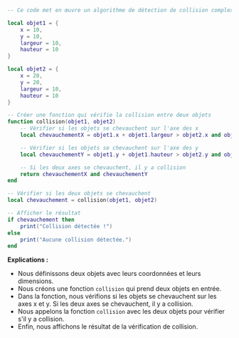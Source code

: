 ```lua
-- Ce code met en œuvre un algorithme de détection de collision complexe pour un jeu vidéo.

local objet1 = {
    x = 10,
    y = 10,
    largeur = 10,
    hauteur = 10
}

local objet2 = {
    x = 20,
    y = 20,
    largeur = 10,
    hauteur = 10
}

-- Créer une fonction qui vérifie la collision entre deux objets
function collision(objet1, objet2)
    -- Vérifier si les objets se chevauchent sur l'axe des x
    local chevauchementX = objet1.x + objet1.largeur > objet2.x and objet2.x + objet2.largeur > objet1.x

    -- Vérifier si les objets se chevauchent sur l'axe des y
    local chevauchementY = objet1.y + objet1.hauteur > objet2.y and objet2.y + objet2.hauteur > objet1.y

    -- Si les deux axes se chevauchent, il y a collision
    return chevauchementX and chevauchementY
end

-- Vérifier si les deux objets se chevauchent
local chevauchement = collision(objet1, objet2)

-- Afficher le résultat
if chevauchement then
    print("Collision détectée !")
else
    print("Aucune collision détectée.")
end
```

**Explications :**

* Nous définissons deux objets avec leurs coordonnées et leurs dimensions.
* Nous créons une fonction `collision` qui prend deux objets en entrée.
* Dans la fonction, nous vérifions si les objets se chevauchent sur les axes x et y. Si les deux axes se chevauchent, il y a collision.
* Nous appelons la fonction `collision` avec les deux objets pour vérifier s'il y a collision.
* Enfin, nous affichons le résultat de la vérification de collision.